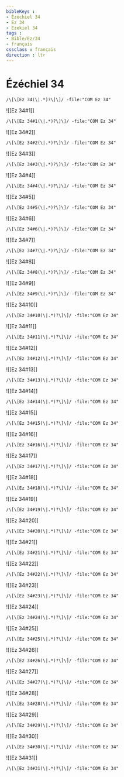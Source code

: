 ```yaml
---
bibleKeys : 
- Ézéchiel 34
- Ez 34
- Ezekiel 34
tags : 
- Bible/Ez/34
- français
cssclass : français
direction : ltr
---
```


# Ézéchiel 34

```query
/\[\[Ez 34(\|.*)?\]\]/ -file:"COM Ez 34"
```



![[Ez 34#1]]

```query
/\[\[Ez 34#1(\|.*)?\]\]/ -file:"COM Ez 34"
```

![[Ez 34#2]]

```query
/\[\[Ez 34#2(\|.*)?\]\]/ -file:"COM Ez 34"
```

![[Ez 34#3]]

```query
/\[\[Ez 34#3(\|.*)?\]\]/ -file:"COM Ez 34"
```

![[Ez 34#4]]

```query
/\[\[Ez 34#4(\|.*)?\]\]/ -file:"COM Ez 34"
```

![[Ez 34#5]]

```query
/\[\[Ez 34#5(\|.*)?\]\]/ -file:"COM Ez 34"
```

![[Ez 34#6]]

```query
/\[\[Ez 34#6(\|.*)?\]\]/ -file:"COM Ez 34"
```

![[Ez 34#7]]

```query
/\[\[Ez 34#7(\|.*)?\]\]/ -file:"COM Ez 34"
```

![[Ez 34#8]]

```query
/\[\[Ez 34#8(\|.*)?\]\]/ -file:"COM Ez 34"
```

![[Ez 34#9]]

```query
/\[\[Ez 34#9(\|.*)?\]\]/ -file:"COM Ez 34"
```

![[Ez 34#10]]

```query
/\[\[Ez 34#10(\|.*)?\]\]/ -file:"COM Ez 34"
```

![[Ez 34#11]]

```query
/\[\[Ez 34#11(\|.*)?\]\]/ -file:"COM Ez 34"
```

![[Ez 34#12]]

```query
/\[\[Ez 34#12(\|.*)?\]\]/ -file:"COM Ez 34"
```

![[Ez 34#13]]

```query
/\[\[Ez 34#13(\|.*)?\]\]/ -file:"COM Ez 34"
```

![[Ez 34#14]]

```query
/\[\[Ez 34#14(\|.*)?\]\]/ -file:"COM Ez 34"
```

![[Ez 34#15]]

```query
/\[\[Ez 34#15(\|.*)?\]\]/ -file:"COM Ez 34"
```

![[Ez 34#16]]

```query
/\[\[Ez 34#16(\|.*)?\]\]/ -file:"COM Ez 34"
```

![[Ez 34#17]]

```query
/\[\[Ez 34#17(\|.*)?\]\]/ -file:"COM Ez 34"
```

![[Ez 34#18]]

```query
/\[\[Ez 34#18(\|.*)?\]\]/ -file:"COM Ez 34"
```

![[Ez 34#19]]

```query
/\[\[Ez 34#19(\|.*)?\]\]/ -file:"COM Ez 34"
```

![[Ez 34#20]]

```query
/\[\[Ez 34#20(\|.*)?\]\]/ -file:"COM Ez 34"
```

![[Ez 34#21]]

```query
/\[\[Ez 34#21(\|.*)?\]\]/ -file:"COM Ez 34"
```

![[Ez 34#22]]

```query
/\[\[Ez 34#22(\|.*)?\]\]/ -file:"COM Ez 34"
```

![[Ez 34#23]]

```query
/\[\[Ez 34#23(\|.*)?\]\]/ -file:"COM Ez 34"
```

![[Ez 34#24]]

```query
/\[\[Ez 34#24(\|.*)?\]\]/ -file:"COM Ez 34"
```

![[Ez 34#25]]

```query
/\[\[Ez 34#25(\|.*)?\]\]/ -file:"COM Ez 34"
```

![[Ez 34#26]]

```query
/\[\[Ez 34#26(\|.*)?\]\]/ -file:"COM Ez 34"
```

![[Ez 34#27]]

```query
/\[\[Ez 34#27(\|.*)?\]\]/ -file:"COM Ez 34"
```

![[Ez 34#28]]

```query
/\[\[Ez 34#28(\|.*)?\]\]/ -file:"COM Ez 34"
```

![[Ez 34#29]]

```query
/\[\[Ez 34#29(\|.*)?\]\]/ -file:"COM Ez 34"
```

![[Ez 34#30]]

```query
/\[\[Ez 34#30(\|.*)?\]\]/ -file:"COM Ez 34"
```

![[Ez 34#31]]

```query
/\[\[Ez 34#31(\|.*)?\]\]/ -file:"COM Ez 34"
```

